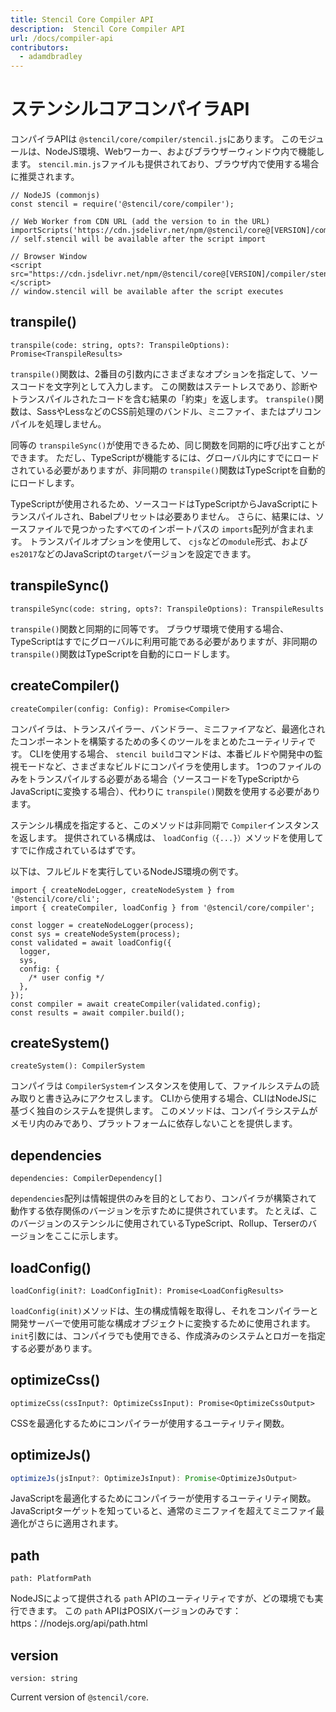 ```yaml
---
title: Stencil Core Compiler API
description:  Stencil Core Compiler API
url: /docs/compiler-api
contributors:
  - adamdbradley
---
```


# ステンシルコアコンパイラAPI

コンパイラAPIは `@stencil/core/compiler/stencil.js`にあります。 このモジュールは、NodeJS環境、Webワーカー、およびブラウザーウィンドウ内で機能します。 `stencil.min.js`ファイルも提供されており、ブラウザ内で使用する場合に推奨されます。

```tsx
// NodeJS (commonjs)
const stencil = require('@stencil/core/compiler');

// Web Worker from CDN URL (add the version to in the URL)
importScripts('https://cdn.jsdelivr.net/npm/@stencil/core@[VERSION]/compiler/stencil.min.js');
// self.stencil will be available after the script import

// Browser Window
<script src="https://cdn.jsdelivr.net/npm/@stencil/core@[VERSION]/compiler/stencil.min.js"></script>
// window.stencil will be available after the script executes
```


## transpile()

```tsx
transpile(code: string, opts?: TranspileOptions): Promise<TranspileResults>
```

`transpile()`関数は、2番目の引数内にさまざまなオプションを指定して、ソースコードを文字列として入力します。 この関数はステートレスであり、診断やトランスパイルされたコードを含む結果の「約束」を返します。 `transpile()`関数は、SassやLessなどのCSS前処理のバンドル、ミニファイ、またはプリコンパイルを処理しません。

同等の `transpileSync()`が使用できるため、同じ関数を同期的に呼び出すことができます。 ただし、TypeScriptが機能するには、グローバル内にすでにロードされている必要がありますが、非同期の `transpile()`関数はTypeScriptを自動的にロードします。

TypeScriptが使用されるため、ソースコードはTypeScriptからJavaScriptにトランスパイルされ、Babelプリセットは必要ありません。 さらに、結果には、ソースファイルで見つかったすべてのインポートパスの `imports`配列が含まれます。 トランスパイルオプションを使用して、 `cjs`などの`module`形式、および `es2017`などのJavaScriptの`target`バージョンを設定できます。


## transpileSync()

```tsx
transpileSync(code: string, opts?: TranspileOptions): TranspileResults
```

`transpile()`関数と同期的に同等です。 ブラウザ環境で使用する場合、TypeScriptはすでにグローバルに利用可能である必要がありますが、非同期の `transpile()`関数はTypeScriptを自動的にロードします。

## createCompiler()

```tsx
createCompiler(config: Config): Promise<Compiler>
```

コンパイラは、トランスパイラー、バンドラー、ミニファイアなど、最適化されたコンポーネントを構築するための多くのツールをまとめたユーティリティです。 CLIを使用する場合、 `stencil build`コマンドは、本番ビルドや開発中の監視モードなど、さまざまなビルドにコンパイラを使用します。 1つのファイルのみをトランスパイルする必要がある場合（ソースコードをTypeScriptからJavaScriptに変換する場合）、代わりに `transpile()`関数を使用する必要があります。

ステンシル構成を指定すると、このメソッドは非同期で `Compiler`インスタンスを返します。 提供されている構成は、 `loadConfig（{...}）`メソッドを使用してすでに作成されているはずです。

以下は、フルビルドを実行しているNodeJS環境の例です。

```tsx
import { createNodeLogger, createNodeSystem } from '@stencil/core/cli';
import { createCompiler, loadConfig } from '@stencil/core/compiler';

const logger = createNodeLogger(process);
const sys = createNodeSystem(process);
const validated = await loadConfig({
  logger,
  sys,
  config: {
    /* user config */
  },
});
const compiler = await createCompiler(validated.config);
const results = await compiler.build();
```


## createSystem()

```tsx
createSystem(): CompilerSystem
```

コンパイラは `CompilerSystem`インスタンスを使用して、ファイルシステムの読み取りと書き込みにアクセスします。 CLIから使用する場合、CLIはNodeJSに基づく独自のシステムを提供します。 このメソッドは、コンパイラシステムがメモリ内のみであり、プラットフォームに依存しないことを提供します。


## dependencies

```tsx
dependencies: CompilerDependency[]
```

`dependencies`配列は情報提供のみを目的としており、コンパイラが構築されて動作する依存関係のバージョンを示すために提供されています。 たとえば、このバージョンのステンシルに使用されているTypeScript、Rollup、Terserのバージョンをここに示します。


## loadConfig()

```tsx
loadConfig(init?: LoadConfigInit): Promise<LoadConfigResults>
```

`loadConfig(init)`メソッドは、生の構成情報を取得し、それをコンパイラーと開発サーバーで使用可能な構成オブジェクトに変換するために使用されます。 `init`引数には、コンパイラでも使用できる、作成済みのシステムとロガーを指定する必要があります。


## optimizeCss()

```tsx
optimizeCss(cssInput?: OptimizeCssInput): Promise<OptimizeCssOutput>
```

CSSを最適化するためにコンパイラーが使用するユーティリティ関数。


## optimizeJs()

```jsx
optimizeJs(jsInput?: OptimizeJsInput): Promise<OptimizeJsOutput>
```

JavaScriptを最適化するためにコンパイラーが使用するユーティリティ関数。 JavaScriptターゲットを知っていると、通常のミニファイを超えてミニファイ最適化がさらに適用されます。


## path

```tsx
path: PlatformPath
```

NodeJSによって提供される `path` APIのユーティリティですが、どの環境でも実行できます。 この `path` APIはPOSIXバージョンのみです：https：//nodejs.org/api/path.html


## version

```tsx
version: string
```

Current version of `@stencil/core`.
